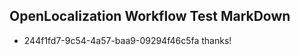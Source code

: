 ## OpenLocalization Workflow Test MarkDown
* 244f1fd7-9c54-4a57-baa9-09294f46c5fa thanks!

<!--HONumber=Jul16_HO3-->


